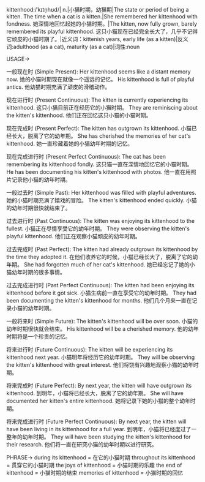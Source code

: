 kittenhood:/ˈkɪtn̩hʊd/| n.|小猫时期，幼猫期|The state or period of being a kitten.  The time when a cat is a kitten.|She remembered her kittenhood with fondness. 她深情地回忆起她的小猫时期。|The kitten, now fully grown, barely remembered its playful kittenhood.  这只小猫现在已经完全长大了，几乎不记得它顽皮的小猫时期了。|近义词：kittenish years, early life (as a kitten)|反义词:adulthood (as a cat), maturity (as a cat)|词性:noun

USAGE->

一般现在时 (Simple Present):
Her kittenhood seems like a distant memory now. 她的小猫时期现在就像一个遥远的记忆。
His kittenhood is full of playful antics. 他幼猫时期充满了顽皮的滑稽动作。

现在进行时 (Present Continuous):
The kitten is currently experiencing its kittenhood. 这只小猫目前正在经历它的小猫时期。
They are reminiscing about the kitten's kittenhood. 他们正在回忆这只小猫的小猫时期。


现在完成时 (Present Perfect):
The kitten has outgrown its kittenhood. 小猫已经长大，脱离了它的幼年期。
She has cherished the memories of her cat's kittenhood. 她一直珍藏着她的小猫幼年时期的记忆。

现在完成进行时 (Present Perfect Continuous):
The cat has been remembering its kittenhood fondly. 这只猫一直在深情地回忆它的小猫时期。
He has been documenting his kitten's kittenhood with photos. 他一直在用照片记录他小猫的幼年时期。

一般过去时 (Simple Past):
Her kittenhood was filled with playful adventures. 她的小猫时期充满了嬉戏的冒险。
The kitten's kittenhood ended quickly. 小猫的幼年时期很快就结束了。

过去进行时 (Past Continuous):
The kitten was enjoying its kittenhood to the fullest. 小猫正在尽情享受它的幼年时期。
They were observing the kitten's playful kittenhood. 他们正在观察小猫顽皮的幼年时期。


过去完成时 (Past Perfect):
The kitten had already outgrown its kittenhood by the time they adopted it.  在他们收养它的时候，小猫已经长大了，脱离了它的幼年期。
She had forgotten much of her cat's kittenhood. 她已经忘记了她的小猫幼年时期的很多事情。

过去完成进行时 (Past Perfect Continuous):
The kitten had been enjoying its kittenhood before it got sick. 小猫生病前一直在享受它的幼年时期。
They had been documenting the kitten's kittenhood for months. 他们几个月来一直在记录小猫的幼年时期。


一般将来时 (Simple Future):
The kitten's kittenhood will be over soon. 小猫的幼年时期很快就会结束。
His kittenhood will be a cherished memory. 他的幼年时期将是一个珍贵的记忆。

将来进行时 (Future Continuous):
The kitten will be experiencing its kittenhood next year. 小猫明年将经历它的幼年时期。
They will be observing the kitten's kittenhood with great interest. 他们将饶有兴趣地观察小猫的幼年时期。

将来完成时 (Future Perfect):
By next year, the kitten will have outgrown its kittenhood. 到明年，小猫将已经长大，脱离了它的幼年期。
She will have documented her kitten's entire kittenhood. 她将记录下她的小猫的整个幼年时期。

将来完成进行时 (Future Perfect Continuous):
By next year, the kitten will have been living in its kittenhood for a full year. 到明年，小猫将已经度过了一整年的幼年时期。
They will have been studying the kitten's kittenhood for their research. 他们将一直在研究小猫的幼年时期以进行研究。



PHRASE->
during its kittenhood = 在它的小猫时期
throughout its kittenhood = 贯穿它的小猫时期
the joys of kittenhood = 小猫时期的乐趣
the end of kittenhood = 小猫时期的结束
memories of kittenhood = 小猫时期的回忆
